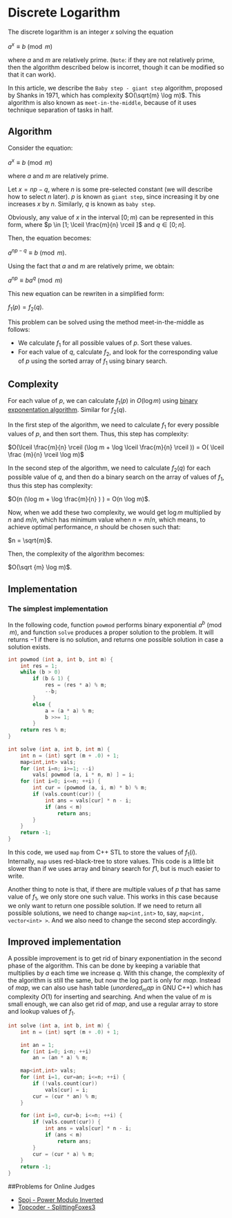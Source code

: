 <!--?title Discrete Logarithm -->

# Discrete Logarithm

The discrete logarithm is an integer $x$ solving the equation

$a^x \equiv b \pmod m$

where $a$ and $m$ are relatively prime. (`Note`: if they are not relatively prime, then the algorithm described below is incorret, though it can be modified so that it can work).

In this article, we describe the `Baby step - giant step` algorithm, proposed by Shanks in 1971, which has complexity $O(\sqrt{m} \log m)$. This algorithm is also known as `meet-in-the-middle`, because of it uses technique separation of tasks in half.

## Algorithm

Consider the equation:

$a^x \equiv b \pmod m$

where $a$ and $m$ are relatively prime.

Let $x = np - q$, where $n$ is some pre-selected constant (we will describe how to select $n$ later). $p$ is known as `giant step`, since increasing it by one increases $x$ by $n$. Similarly, $q$ is known as `baby step`.

Obviously, any value of $x$ in the interval $[0; m)$ can be represented in this form, where $p \in [1; \lceil \frac{m}{n} \rceil ]$ and $q \in [0; n]$.

Then, the equation becomes:

$a^{np - q} \equiv b \pmod m$.

Using the fact that $a$ and $m$ are relatively prime, we obtain:

$a^{np} \equiv ba^q \pmod m$

This new equation can be rewriten in a simplified form:

$f_1(p) = f_2(q)$.

This problem can be solved using the method meet-in-the-middle as follows:

* We calculate $f_1$ for all possible values of $p$. Sort these values.
* For each value of $q$, calculate $f_2$, and look for the corresponding value of $p$ using the sorted array of $f_1$ using binary search.

## Complexity

For each value of $p$, we can calculate $f_1(p)$ in $O(\log m)$ using [binary exponentation algorithm](./algebra/binary-exp.html). Similar for $f_2(q)$.

In the first step of the algorithm, we need to calculate $f_1$ for every possible values of $p$, and then sort them. Thus, this step has complexity:

$O(\lceil \frac{m}{n} \rceil (\log m + \log \lceil \frac{m}{n} \rceil )) = O( \lceil \frac {m}{n} \rceil \log m)$

In the second step of the algorithm, we need to calculate $f_2(q)$ for each possible value of $q$, and then do a binary search on the array of values of $f_1$, thus this step has complexity:

$O(n (\log m + \log \frac{m}{n} ) ) = O(n \log m)$.

Now, when we add these two complexity, we would get $\log m$ multiplied by $n$ and $m/n$, which has minimum value when $n = m/n$, which means, to achieve optimal performance, $n$ should be chosen such that:

$n = \sqrt{m}$.

Then, the complexity of the algorithm becomes:

$O(\sqrt {m} \log m)$.

## Implementation

### The simplest implementation

In the following code, function `powmod` performs binary exponential $a^b \pmod m$, and function `solve` produces a proper solution to the problem. It will returns $-1$ if there is no solution, and returns one possible solution in case a solution exists.

```cpp
int powmod (int a, int b, int m) {
	int res = 1;
	while (b > 0)
		if (b & 1) {
			res = (res * a) % m;
			--b;
		}
		else {
			a = (a * a) % m;
			b >>= 1;
		}
	return res % m;
}
 
int solve (int a, int b, int m) {
	int n = (int) sqrt (m + .0) + 1;
	map<int,int> vals;
	for (int i=n; i>=1; --i)
		vals[ powmod (a, i * n, m) ] = i;
	for (int i=0; i<=n; ++i) {
		int cur = (powmod (a, i, m) * b) % m;
		if (vals.count(cur)) {
			int ans = vals[cur] * n - i;
			if (ans < m)
				return ans;
		}
	}
	return -1;
}
```

In this code, we used `map` from C++ STL to store the values of $f_1 (i)$. Internally, `map` uses red-black-tree to store values. This code is a little bit slower than if we uses array and binary search for $f1$, but is much easier to write.

Another thing to note is that, if there are multiple values of $p$ that has same value of $f_1$, we only store one such value. This works in this case because we only want to return one possible solution. If we need to return all possible solutions, we need to change `map<int,int>` to, say, `map<int, vector<int> >`. And we also need to change the second step accordingly.

## Improved implementation

A possible improvement is to get rid of binary exponentiation in the second phase of the algorithm. This can be done by keeping a variable that multiplies by $a$ each time we increase $q$. With this change, the complexity of the algorithm is still the same, but now the log part is only for $map$. Instead of $map$, we can also use hash table ($unordered_map$ in GNU C++) which has complexity $O(1)$ for inserting and searching. And when the value of $m$ is small enough, we can also get rid of $map$, and use a regular array to store and lookup values of $f_1$.

```cpp
int solve (int a, int b, int m) {
	int n = (int) sqrt (m + .0) + 1;
 
	int an = 1;
	for (int i=0; i<n; ++i)
		an = (an * a) % m;
 
	map<int,int> vals;
	for (int i=1, cur=an; i<=n; ++i) {
		if (!vals.count(cur))
			vals[cur] = i;
		cur = (cur * an) % m;
	}
 
	for (int i=0, cur=b; i<=n; ++i) {
		if (vals.count(cur)) {
			int ans = vals[cur] * n - i;
			if (ans < m)
				return ans;
		}
		cur = (cur * a) % m;
	}
	return -1;
}
```

##Problems for Online Judges
* [Spoj - Power Modulo Inverted](http://www.spoj.com/problems/MOD/)
* [Topcoder - SplittingFoxes3](https://community.topcoder.com/stat?c=problem_statement&pm=14386&rd=16801)